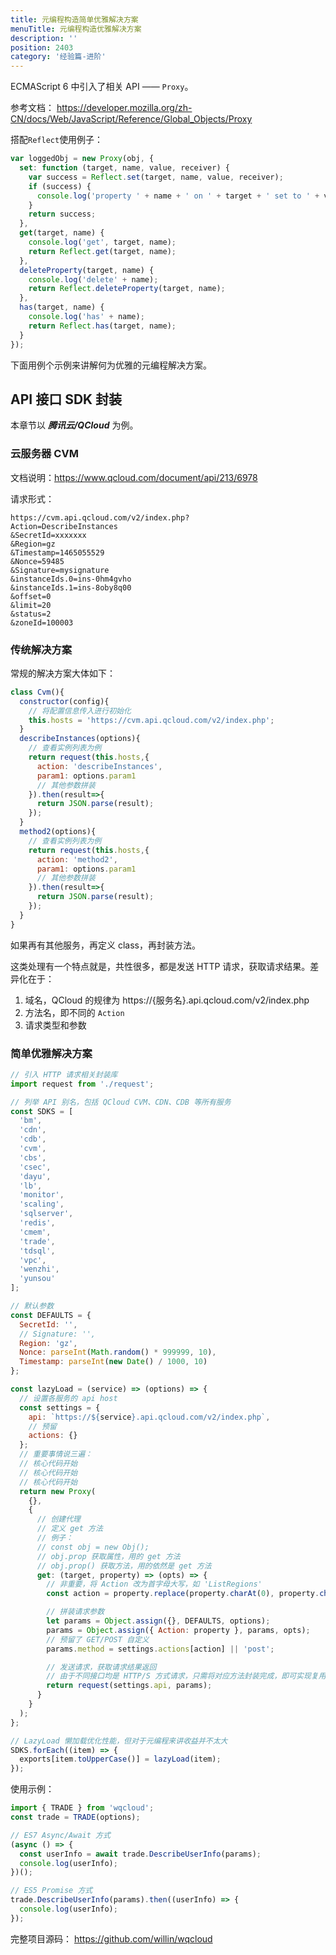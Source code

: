 ```yaml
---
title: 元编程构造简单优雅解决方案
menuTitle: 元编程构造优雅解决方案
description: ''
position: 2403
category: '经验篇-进阶'
---
```


ECMAScript 6 中引入了相关 API —— `Proxy`。

参考文档： <https://developer.mozilla.org/zh-CN/docs/Web/JavaScript/Reference/Global_Objects/Proxy>

搭配`Reflect`使用例子：

```js
var loggedObj = new Proxy(obj, {
  set: function (target, name, value, receiver) {
    var success = Reflect.set(target, name, value, receiver);
    if (success) {
      console.log('property ' + name + ' on ' + target + ' set to ' + value);
    }
    return success;
  },
  get(target, name) {
    console.log('get', target, name);
    return Reflect.get(target, name);
  },
  deleteProperty(target, name) {
    console.log('delete' + name);
    return Reflect.deleteProperty(target, name);
  },
  has(target, name) {
    console.log('has' + name);
    return Reflect.has(target, name);
  }
});
```

下面用例个示例来讲解何为优雅的元编程解决方案。

<adsbygoogle></adsbygoogle>

## API 接口 SDK 封装

本章节以 **_腾讯云/QCloud_** 为例。

### 云服务器 CVM

文档说明：<https://www.qcloud.com/document/api/213/6978>

请求形式：

```
https://cvm.api.qcloud.com/v2/index.php?
Action=DescribeInstances
&SecretId=xxxxxxx
&Region=gz
&Timestamp=1465055529
&Nonce=59485
&Signature=mysignature
&instanceIds.0=ins-0hm4gvho
&instanceIds.1=ins-8oby8q00
&offset=0
&limit=20
&status=2
&zoneId=100003
```

### 传统解决方案

常规的解决方案大体如下：

```js
class Cvm(){
  constructor(config){
    // 将配置信息传入进行初始化
    this.hosts = 'https://cvm.api.qcloud.com/v2/index.php';
  }
  describeInstances(options){
    // 查看实例列表为例
    return request(this.hosts,{
      action: 'describeInstances',
      param1: options.param1
      // 其他参数拼装
    }).then(result=>{
      return JSON.parse(result);
    });
  }
  method2(options){
    // 查看实例列表为例
    return request(this.hosts,{
      action: 'method2',
      param1: options.param1
      // 其他参数拼装
    }).then(result=>{
      return JSON.parse(result);
    });
  }
}
```

如果再有其他服务，再定义 class，再封装方法。

这类处理有一个特点就是，共性很多，都是发送 HTTP 请求，获取请求结果。差异化在于：

1. 域名，QCloud 的规律为 https://{服务名}.api.qcloud.com/v2/index.php
2. 方法名，即不同的 `Action`
3. 请求类型和参数

### 简单优雅解决方案

```js
// 引入 HTTP 请求相关封装库
import request from './request';

// 列举 API 别名，包括 QCloud CVM、CDN、CDB 等所有服务
const SDKS = [
  'bm',
  'cdn',
  'cdb',
  'cvm',
  'cbs',
  'csec',
  'dayu',
  'lb',
  'monitor',
  'scaling',
  'sqlserver',
  'redis',
  'cmem',
  'trade',
  'tdsql',
  'vpc',
  'wenzhi',
  'yunsou'
];

// 默认参数
const DEFAULTS = {
  SecretId: '',
  // Signature: '',
  Region: 'gz',
  Nonce: parseInt(Math.random() * 999999, 10),
  Timestamp: parseInt(new Date() / 1000, 10)
};

const lazyLoad = (service) => (options) => {
  // 设置各服务的 api host
  const settings = {
    api: `https://${service}.api.qcloud.com/v2/index.php`,
    // 预留
    actions: {}
  };
  // 重要事情说三遍：
  // 核心代码开始
  // 核心代码开始
  // 核心代码开始
  return new Proxy(
    {},
    {
      // 创建代理
      // 定义 get 方法
      // 例子：
      // const obj = new Obj();
      // obj.prop 获取属性，用的 get 方法
      // obj.prop() 获取方法，用的依然是 get 方法
      get: (target, property) => (opts) => {
        // 非重要，将 Action 改为首字母大写，如 'ListRegions'
        const action = property.replace(property.charAt(0), property.charAt(0).toUpperCase());

        // 拼装请求参数
        let params = Object.assign({}, DEFAULTS, options);
        params = Object.assign({ Action: property }, params, opts);
        // 预留了 GET/POST 自定义
        params.method = settings.actions[action] || 'post';

        // 发送请求，获取请求结果返回
        // 由于不同接口均是 HTTP/S 方式请求，只需将对应方法封装完成，即可实现复用
        return request(settings.api, params);
      }
    }
  );
};

// LazyLoad 懒加载优化性能，但对于元编程来讲收益并不太大
SDKS.forEach((item) => {
  exports[item.toUpperCase()] = lazyLoad(item);
});
```

使用示例：

```js
import { TRADE } from 'wqcloud';
const trade = TRADE(options);

// ES7 Async/Await 方式
(async () => {
  const userInfo = await trade.DescribeUserInfo(params);
  console.log(userInfo);
})();

// ES5 Promise 方式
trade.DescribeUserInfo(params).then((userInfo) => {
  console.log(userInfo);
});
```

完整项目源码： <https://github.com/willin/wqcloud>
